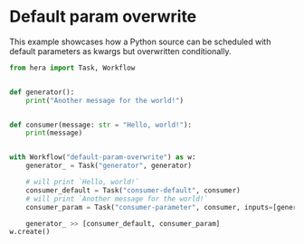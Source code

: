 # Default param overwrite

This example showcases how a Python source can be scheduled with default parameters as kwargs but overwritten
conditionally.

```python
from hera import Task, Workflow


def generator():
    print("Another message for the world!")


def consumer(message: str = "Hello, world!"):
    print(message)


with Workflow("default-param-overwrite") as w:
    generator_ = Task("generator", generator)

    # will print `Hello, world!`
    consumer_default = Task("consumer-default", consumer)
    # will print `Another message for the world!`
    consumer_param = Task("consumer-parameter", consumer, inputs=[generator_.get_result_as("message")])

    generator_ >> [consumer_default, consumer_param]
w.create()
```